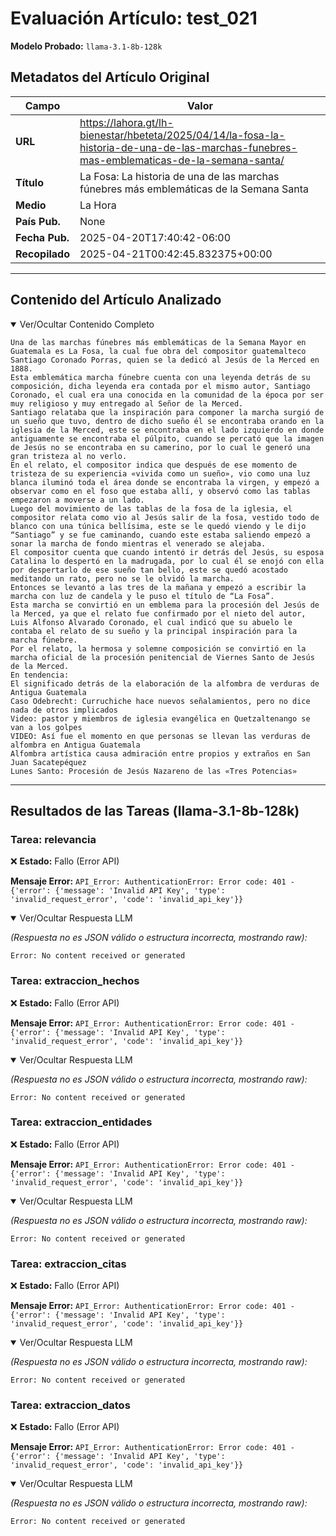 # Evaluación Artículo: test_021
**Modelo Probado:** `llama-3.1-8b-128k`

## Metadatos del Artículo Original

| Campo          | Valor                                      |
|----------------|--------------------------------------------|
| **URL**        | https://lahora.gt/lh-bienestar/hbeteta/2025/04/14/la-fosa-la-historia-de-una-de-las-marchas-funebres-mas-emblematicas-de-la-semana-santa/           |
| **Título**     | La Fosa: La historia de una de las marchas fúnebres más emblemáticas de la Semana Santa       |
| **Medio**      | La Hora         |
| **País Pub.**  | None |
| **Fecha Pub.** | 2025-04-20T17:40:42-06:00 |
| **Recopilado** | 2025-04-21T00:42:45.832375+00:00 |

---

## Contenido del Artículo Analizado

<details open>
<summary>Ver/Ocultar Contenido Completo</summary>

```text
Una de las marchas fúnebres más emblemáticas de la Semana Mayor en Guatemala es La Fosa, la cual fue obra del compositor guatemalteco Santiago Coronado Porras, quien se la dedicó al Jesús de la Merced en 1888.
Esta emblemática marcha fúnebre cuenta con una leyenda detrás de su composición, dicha leyenda era contada por el mismo autor, Santiago Coronado, el cual era una conocida en la comunidad de la época por ser muy religioso y muy entregado al Señor de la Merced.
Santiago relataba que la inspiración para componer la marcha surgió de un sueño que tuvo, dentro de dicho sueño él se encontraba orando en la iglesia de la Merced, este se encontraba en el lado izquierdo en donde antiguamente se encontraba el púlpito, cuando se percató que la imagen de Jesús no se encontraba en su camerino, por lo cual le generó una gran tristeza al no verlo.
En el relato, el compositor indica que después de ese momento de tristeza de su experiencia «vivida como un sueño», vio como una luz blanca iluminó toda el área donde se encontraba la virgen, y empezó a observar como en el foso que estaba allí, y observó como las tablas empezaron a moverse a un lado.
Luego del movimiento de las tablas de la fosa de la iglesia, el compositor relata como vio al Jesús salir de la fosa, vestido todo de blanco con una túnica bellísima, este se le quedó viendo y le dijo “Santiago” y se fue caminando, cuando este estaba saliendo empezó a sonar la marcha de fondo mientras el venerado se alejaba.
El compositor cuenta que cuando intentó ir detrás del Jesús, su esposa Catalina lo despertó en la madrugada, por lo cual él se enojó con ella por despertarlo de ese sueño tan bello, este se quedó acostado meditando un rato, pero no se le olvidó la marcha.
Entonces se levantó a las tres de la mañana y empezó a escribir la marcha con luz de candela y le puso el título de “La Fosa”.
Esta marcha se convirtió en un emblema para la procesión del Jesús de la Merced, ya que el relato fue confirmado por el nieto del autor, Luis Alfonso Alvarado Coronado, el cual indicó que su abuelo le contaba el relato de su sueño y la principal inspiración para la marcha fúnebre.
Por el relato, la hermosa y solemne composición se convirtió en la marcha oficial de la procesión penitencial de Viernes Santo de Jesús de la Merced.
En tendencia:
El significado detrás de la elaboración de la alfombra de verduras de Antigua Guatemala
Caso Odebrecht: Curruchiche hace nuevos señalamientos, pero no dice nada de otros implicados
Video: pastor y miembros de iglesia evangélica en Quetzaltenango se van a los golpes
VIDEO: Así fue el momento en que personas se llevan las verduras de alfombra en Antigua Guatemala
Alfombra artística causa admiración entre propios y extraños en San Juan Sacatepéquez
Lunes Santo: Procesión de Jesús Nazareno de las «Tres Potencias»
```
</details>

---

## Resultados de las Tareas (llama-3.1-8b-128k)

### Tarea: relevancia

❌ **Estado:** Fallo (Error API)

   **Mensaje Error:** `API_Error: AuthenticationError: Error code: 401 - {'error': {'message': 'Invalid API Key', 'type': 'invalid_request_error', 'code': 'invalid_api_key'}}`


<details open>
<summary>Ver/Ocultar Respuesta LLM</summary>

_(Respuesta no es JSON válido o estructura incorrecta, mostrando raw):_
```
Error: No content received or generated
```
</details>


### Tarea: extraccion_hechos

❌ **Estado:** Fallo (Error API)

   **Mensaje Error:** `API_Error: AuthenticationError: Error code: 401 - {'error': {'message': 'Invalid API Key', 'type': 'invalid_request_error', 'code': 'invalid_api_key'}}`


<details open>
<summary>Ver/Ocultar Respuesta LLM</summary>

_(Respuesta no es JSON válido o estructura incorrecta, mostrando raw):_
```
Error: No content received or generated
```
</details>


### Tarea: extraccion_entidades

❌ **Estado:** Fallo (Error API)

   **Mensaje Error:** `API_Error: AuthenticationError: Error code: 401 - {'error': {'message': 'Invalid API Key', 'type': 'invalid_request_error', 'code': 'invalid_api_key'}}`


<details open>
<summary>Ver/Ocultar Respuesta LLM</summary>

_(Respuesta no es JSON válido o estructura incorrecta, mostrando raw):_
```
Error: No content received or generated
```
</details>


### Tarea: extraccion_citas

❌ **Estado:** Fallo (Error API)

   **Mensaje Error:** `API_Error: AuthenticationError: Error code: 401 - {'error': {'message': 'Invalid API Key', 'type': 'invalid_request_error', 'code': 'invalid_api_key'}}`


<details open>
<summary>Ver/Ocultar Respuesta LLM</summary>

_(Respuesta no es JSON válido o estructura incorrecta, mostrando raw):_
```
Error: No content received or generated
```
</details>


### Tarea: extraccion_datos

❌ **Estado:** Fallo (Error API)

   **Mensaje Error:** `API_Error: AuthenticationError: Error code: 401 - {'error': {'message': 'Invalid API Key', 'type': 'invalid_request_error', 'code': 'invalid_api_key'}}`


<details open>
<summary>Ver/Ocultar Respuesta LLM</summary>

_(Respuesta no es JSON válido o estructura incorrecta, mostrando raw):_
```
Error: No content received or generated
```
</details>
